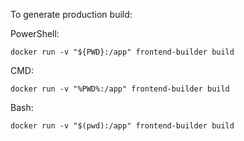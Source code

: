 To generate production build:

PowerShell:
```shell
docker run -v "${PWD}:/app" frontend-builder build
```

CMD:
```shell
docker run -v "%PWD%:/app" frontend-builder build
```

Bash:
```shell
docker run -v "$(pwd):/app" frontend-builder build
```
